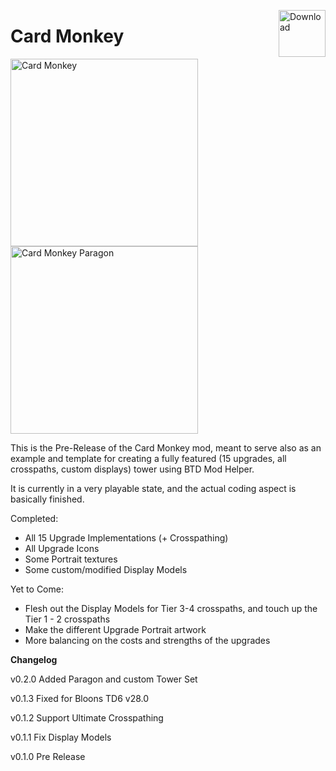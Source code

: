 <a href="https://github.com/doombubbles/card-monkey/raw/main/CardMonkey.dll"><img align="right" alt="Download" height="75" src="https://github.com/doombubbles/BTD6-Mods/blob/main/download.png?raw=true"></a>

# Card Monkey

<p float="left">
    <img alt="Card Monkey" width="300" height="300" src="https://github.com/doombubbles/card-monkey/blob/main/CardMonkey-Icon.png?raw=true"/>
    <img alt="Card Monkey Paragon" width="300" height="300" src="https://github.com/doombubbles/card-monkey/blob/main/Upgrades/GodKingOfSpades-Portrait.png?raw=true"/>
</p>

This is the Pre-Release of the Card Monkey mod, meant to serve also as an example and template for creating a fully featured (15 upgrades, all crosspaths, custom displays) tower using BTD Mod Helper.

It is currently in a very playable state, and the actual coding aspect is basically finished.

Completed:
* All 15 Upgrade Implementations (+ Crosspathing)
* All Upgrade Icons
* Some Portrait textures
* Some custom/modified Display Models

Yet to Come:
* Flesh out the Display Models for Tier 3-4 crosspaths, and touch up the Tier 1 - 2 crosspaths
* Make the different Upgrade Portrait artwork
* More balancing on the costs and strengths of the upgrades

**Changelog**

v0.2.0 Added Paragon and custom Tower Set

v0.1.3 Fixed for Bloons TD6 v28.0

v0.1.2 Support Ultimate Crosspathing

v0.1.1 Fix Display Models

v0.1.0 Pre Release
